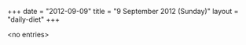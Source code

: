 +++
date = "2012-09-09"
title = "9 September 2012 (Sunday)"
layout = "daily-diet"
+++

<p>&lt;no entries&gt;</p>